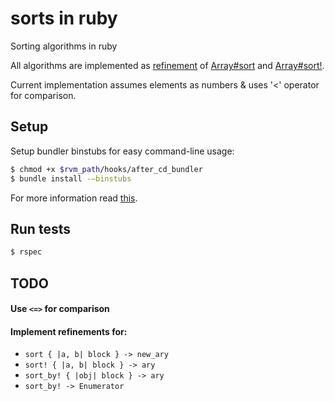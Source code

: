 # sorts in ruby
Sorting algorithms in ruby

All algorithms are implemented as [refinement](http://ruby-doc.org/core-2.3.1/doc/syntax/refinements_rdoc.html)
of [Array#sort](https://ruby-doc.org/core-2.3.1/Array.html#method-i-sort) and
[Array#sort!](https://ruby-doc.org/core-2.3.1/Array.html#method-i-sort-21).

Current implementation assumes elements as numbers & uses '<' operator for
comparison.

## Setup
Setup bundler binstubs for easy command-line usage:
```bash
$ chmod +x $rvm_path/hooks/after_cd_bundler
$ bundle install -—binstubs
```

For more information read [this](https://robots.thoughtbot.com/use-bundlers-binstubs).
## Run tests
```bash
$ rspec
```
## TODO
#### Use `<=>` for comparison
#### Implement refinements for:
* `sort { |a, b| block } -> new_ary`
* `sort! { |a, b| block } -> ary`
* `sort_by! { |obj| block } -> ary`
* `sort_by! -> Enumerator`
